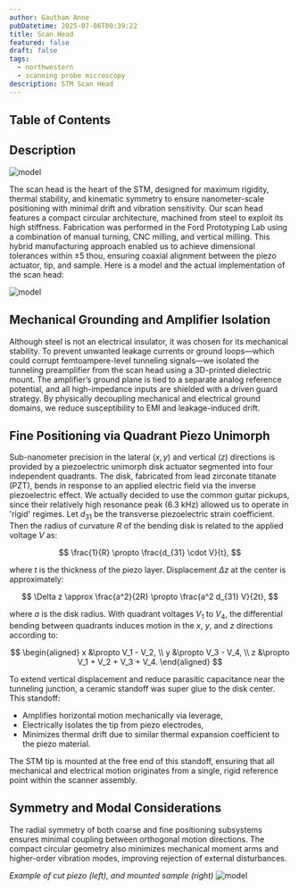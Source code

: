 ```yaml
---
author: Gautham Anne
pubDatetime: 2025-07-06T00:39:22
title: Scan Head
featured: false
draft: false
tags:
  - northwestern
  - scanning probe microscopy
description: STM Scan Head
---
```


## Table of Contents

## Description

![model](@assets/images/stm-7_11_2025_IMAGES/scanHead.png)

The scan head is the heart of the STM, designed for maximum rigidity, thermal stability, and kinematic symmetry to ensure nanometer-scale positioning with minimal drift and vibration sensitivity. Our scan head features a compact circular architecture, machined from steel to exploit its high stiffness. Fabrication was performed in the Ford Prototyping Lab using a combination of manual turning, CNC milling, and vertical milling. This hybrid manufacturing approach enabled us to achieve dimensional tolerances within $\pm5$ thou, ensuring coaxial alignment between the piezo actuator, tip, and sample. Here is a model and the actual implementation of the scan head:

![model](@assets/images/stm-7_11_2025_IMAGES/fullscanhead.png)

## Mechanical Grounding and Amplifier Isolation

Although steel is not an electrical insulator, it was chosen for its mechanical stability. To prevent unwanted leakage currents or ground loops—which could corrupt femtoampere-level tunneling signals—we isolated the tunneling preamplifier from the scan head using a 3D-printed dielectric mount. The amplifier’s ground plane is tied to a separate analog reference potential, and all high-impedance inputs are shielded with a driven guard strategy. By physically decoupling mechanical and electrical ground domains, we reduce susceptibility to EMI and leakage-induced drift.

## Fine Positioning via Quadrant Piezo Unimorph

Sub-nanometer precision in the lateral $(x, y)$ and vertical $(z)$ directions is provided by a piezoelectric unimorph disk actuator segmented into four independent quadrants. The disk, fabricated from lead zirconate titanate (PZT), bends in response to an applied electric field via the inverse piezoelectric effect. We actually decided to use the common guitar pickups, since their relatively high resonance peak (6.3 kHz) allowed us to operate in 'rigid' regimes. Let $d_{31}$ be the transverse piezoelectric strain coefficient. Then the radius of curvature $R$ of the bending disk is related to the applied voltage $V$ as:

$$
\frac{1}{R} \propto \frac{d_{31} \cdot V}{t},
$$

where $t$ is the thickness of the piezo layer. Displacement $\Delta z$ at the center is approximately:

$$
\Delta z \approx \frac{a^2}{2R} \propto \frac{a^2 d_{31} V}{2t},
$$

where $a$ is the disk radius. With quadrant voltages $V_{1}$ to $V_{4}$, the differential bending between quadrants induces motion in the $x$, $y$, and $z$ directions according to:

$$
\begin{aligned}
x &\propto V_1 - V_2, \\
y &\propto V_3 - V_4, \\
z &\propto V_1 + V_2 + V_3 + V_4.
\end{aligned}
$$

To extend vertical displacement and reduce parasitic capacitance near the tunneling junction, a ceramic standoff was super glue to the disk center. This standoff:

- Amplifies horizontal motion mechanically via leverage,
- Electrically isolates the tip from piezo electrodes,
- Minimizes thermal drift due to similar thermal expansion coefficient to the piezo material.

The STM tip is mounted at the free end of this standoff, ensuring that all mechanical and electrical motion originates from a single, rigid reference point within the scanner assembly.

## Symmetry and Modal Considerations

The radial symmetry of both coarse and fine positioning subsystems ensures minimal coupling between orthogonal motion directions. The compact circular geometry also minimizes mechanical moment arms and higher-order vibration modes, improving rejection of external disturbances.

_Example of cut piezo (left), and mounted sample (right)_
![model](@assets/images/stm-7_11_2025_IMAGES/piezo_sample.png)
